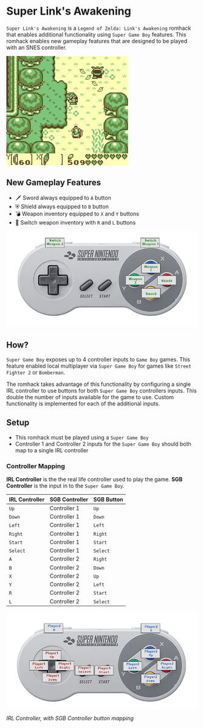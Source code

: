 # Super Link's Awakening

`Super Link's Awakening` is a `Legend of Zelda: Link's Awakening` romhack that enables additional functionality using `Super Game Boy` features.  This romhack enables new gameplay features that are designed to be played with an SNES controller.

![Super Links Awakening](super-lzdx.gif)

## New Gameplay Features
* 🗡 Sword always equipped to `A` button
* ⛨ Shield always equipped to `B` button
* 💣 Weapon inventory equipped to `X` and `Y` buttons 
* 🏹 Switch weapon inventory with `R` and `L` buttons

![Super Controller Diagram](super-controller-diagram.png)

## How?
`Super Game Boy` exposes up to 4 controller inputs to `Game Boy` games.  This feature enabled local multiplayer via `Super Game Boy` for games like `Street Fighter 2` or `Bomberman`.

The romhack takes advantage of this functionality by configuring a single IRL controller to use buttons for both `Super Game Boy` controllers inputs.  This double the number of inputs available for the game to use. Custom functionality is implemented for each of the additional inputs.

## Setup

* This romhack must be played using a `Super Game Boy`
* Controller 1 and Controller 2 inputs for the `Super Game Boy` should both map to a single IRL controller

### Controller Mapping

**IRL Controller** is the the real life controller used to play the game.  **SGB Controller** is the input in to the `Super Game Boy`.

| IRL Controller  | SGB Controller | SGB Button |
| ------------- | ------------- | ------------- |
| `Up` | Controller 1 |  `Up`  |
| `Down` | Controller 1 |  `Down`  |
| `Left` | Controller 1 |  `Left`  |
| `Right` | Controller 1 |  `Right`  |
| `Start` | Controller 1 |  `Start`  |
| `Select` | Controller 1 |  `Select`  |
| `A` | Controller 2 |  `Right`  |
| `B` | Controller 2 |  `Down`  |
| `X` | Controller 2 |  `Up`  |
| `Y` | Controller 2 |  `Left`  |
| `R` | Controller 2 |  `Start`  |
| `L` | Controller 2 |  `Select`  |

![IRL Controller with SGB Controller Buttons](input-mapping-diagram.png)

*IRL Controller, with SGB Controller button mapping*